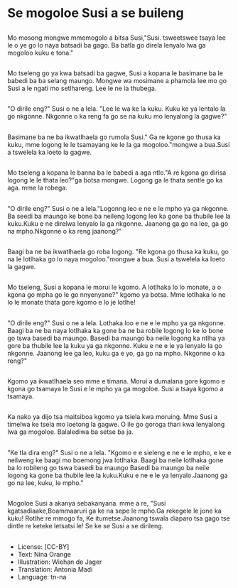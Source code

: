 # Se mogoloe Susi a se buileng

##
Mo mosong mongwe mmemogolo a bitsa Susi,"Susi. tsweetswee tsaya lee le o ye go lo naya batsadi ba gago. Ba batla go direla lenyalo lwa ga mogoloo kuku e tona."

##
Mo tseleng go ya kwa batsadi ba gagwe, Susi a kopana le basimane ba le babedi ba ba selang maungo. Mongwe wa mosimane a phamola lee mo go Susi a le ngati mo setlhareng. Lee le ne la thubega.

##
"O dirile eng?" Susi o ne a lela. "Lee le wa ke la kuku. Kuku ke ya lentalo la go nkgonne. Nkgonne o ka reng fa go se na kuku mo lenyalong la gagwe?"

##
Basimane ba ne ba ikwatlhaela go rumola Susi." Ga re kgone go thusa ka kuku, mme logong le le tsamayang ke le la ga mogoloo."mongwe a bua.Susi a tswelela ka loeto la gagwe.

##
Mo tseleng a kopana le banna ba le babedi a aga ntlo."A re kgona go dirisa logong le le thata leo?"ga botsa mongwe. Logong ga le thata sentle go ka aga. mme la robega.

##
"O dirile eng?" Susi o ne a lela."Logonng leo e ne e le mpho ya ga nkgonne. Ba seedi ba maungo ke bone ba neileng logong leo ka gone ba thubile lee la kuku.Kuku e ne direlwa lenyalo la ga nkgonne. Jaanong ga go na lee, ga go na mpho.Nkgonne o ka reng jaanong?"

##
Baagi ba ne ba ikwatlhaela go roba logong. "Re kgona go thusa ka kuku, go na le lotlhaka go lo naya mogoloo."mongwe a bua. Susi a tswelela ka loeto la gagwe.

##
Mo tseleng, Susi a kopana le morui le kgomo. A lotlhaka lo lo monate, a o kgona go mpha go le go nnyenyane?" kgomo ya botsa. Mme lotlhaka lo ne lo le monate thata gore kgomo e lo je lotlhe!

##
"O dirile eng?" Susi o ne a lela. Lothaka loo e ne e le mpho ya ga nkgonne. Baagi ba ne ba naya lotlhaka ka gone ba ne ba robile logong lo ke lo bone go tswa basedi ba maungo. Basedi ba maungo ba neile logong ka ntlha ya gore ba thubile lee la kuku ya ga nkgonne. Kuku e ne e le ya lenyalo la go nkgonne. Jaanong lee ga leo, kuku ga e yo, ga go na mpho. Nkgonne o ka reng?"

##
Kgomo ya ikwatlhaela seo mme e timana. Morui a dumalana gore kgomo e kgona go tsamaya le Susi e le mpho ya ga mogoloe. Susi a tsaya kgomo a tsamaya.

##
Ka nako ya dijo tsa maitsiboa kgomo ya tsiela kwa moruing. Mme Susi a timelwa ke tsela mo loetong la gagwe. O ile go goroga thari kwa lenyalong lwa ga mogoloe. Balalediwa ba setse ba ja.

##
"Ke tla dira eng?" Susi o ne a lela. "Kgomo e e sieleng e ne e le mpho, e ke e neilweng ke baagi mo boemong jwa lotlhaka. Baagi ba neile lotlhaka gone ba lo robileng go tswa basedi ba maungo Basedi ba maungo ba neile logong ka gone ba thubile lee la kuku.Kuku e ne e le ya lenyalo.Jaanong ga go na lee, kuku, le mpho."

##
Mogoloe Susi a akanya sebakanyana. mme a re, "Susi kgatsadiaake,Boammaaruri ga ke na sepe le mpho.Ga rekegele le jone ka kuku! Rotlhe re mmogo fa, Ke itumetse.Jaanong tswala diaparo tsa gago tse dintle re keteke letsatsi le! Se ke se Susi a se dirileng.

##
* License: [CC-BY]
* Text: Nina Orange
* Illustration: Wiehan de Jager
* Translation: Antonia Madi
* Language: tn-na
